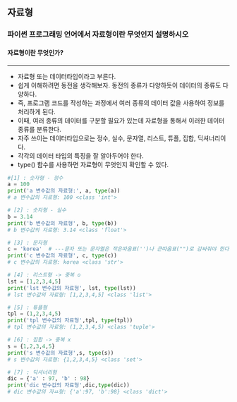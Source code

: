 ## 자료형

### 파이썬 프로그래밍 언어에서 자료형이란 무엇인지 설명하시오



#### 자료형이란 무엇인가?

------

* 자료형 또는 데이터타입이라고 부른다.
* 쉽게 이해하려면 동전을 생각해보자. 동전의 종류가 다양하듯이 데이터의 종류도 다양하다. 
* 즉, 프로그램 코드를 작성하는 과정에서 여러 종류의 데이터 값을 사용하여 정보를 처리하게 된다. 
* 이때, 여러 종류의 데이터를 구분할 필요가 있는데 자료형을 통해서 이러한 데이터 종류를 분류한다. 
* 자주 쓰이는 데이터타입으로는 정수, 실수, 문자열, 리스트, 튜플, 집합, 딕셔너리이다. 
* 각각의 데이터 타입의 특징을 잘 알아두어야 한다.
* type() 함수를 사용하면 자료형이 무엇인지 확인할 수 있다. 

```python
#[1] : 숫자형 - 정수
a = 100
print('a 변수값의 자료형:', a, type(a))
# a 변수값의 자료형: 100 <class 'int'>

# [2] : 숫자형 - 실수
b = 3.14
print('b 변수값의 자료형', b, type(b))
# b 변수값의 자료형: 3.14 <class 'float'>

# [3] : 문자형
c = 'korea'  # ---문자 또는 문자열은 작은따옴표('')나 큰따옴표("")로 감싸줘야 한다. 
print('c 변수값의 자료형', c, type(c))
# c 변수값의 자료형: korea <class 'str'>

# [4] : 리스트형 -> 중복 o
lst = [1,2,3,4,5]
print('lst 변수값의 자료형', lst, type(lst))
# lst 변수값의 자료형: [1,2,3,4,5] <class 'list'>

# [5] : 튜플형
tpl = (1,2,3,4,5)
print('tpl 변수값의 자료형',tpl, type(tpl))
# tpl 변수값의 자료형: (1,2,3,4,5) <class 'tuple'>

# [6] : 집합 -> 중복 x
s = {1,2,3,4,5}
print('s 변수값의 자료형',s, type(s))
# s 변수값의 자료형: {1,2,3,4,5} <class 'set'>

# [7] : 딕셔너리형
dic = {'a' : 97, 'b' : 98}
print('dic 변수값의 자료형',dic,type(dic))
# dic 변수값의 자ㅛ형: {'a':97, 'b':98} <class 'dict'>
```





